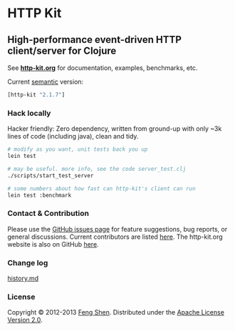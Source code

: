 # HTTP Kit

## High-performance event-driven HTTP client/server for Clojure

See **[http-kit.org](http://http-kit.org)** for documentation, examples, benchmarks, etc.

Current [semantic](http://semver.org/) version:

```clj
[http-kit "2.1.7"]
```


### Hack locally

Hacker friendly: Zero dependency, written from ground-up with only ~3k lines of code (including java), clean and tidy.

```sh
# modify as you want, unit tests back you up
lein test

# may be useful. more info, see the code server_test.clj
./scripts/start_test_server

# some numbers about how fast can http-kit's client can run
lein test :benchmark
```

### Contact & Contribution

Please use the [GitHub issues page](https://github.com/http-kit/http-kit/issues) for feature suggestions, bug reports, or general discussions. Current contributors are listed [here](https://github.com/http-kit/http-kit/graphs/contributors). The http-kit.org website is also on GitHub [here](https://github.com/http-kit/http-kit.github.com).

### Change log

[history.md](https://github.com/http-kit/http-kit/blob/master/history.md)

### License

Copyright &copy; 2012-2013 [Feng Shen](http://shenfeng.me/). Distributed under the [Apache License Version 2.0](http://www.apache.org/licenses/LICENSE-2.0.html).
